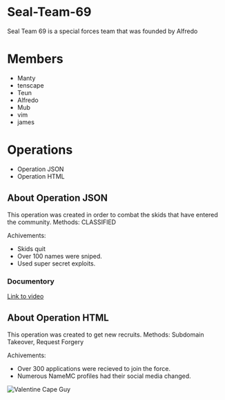 # Seal-Team-69
Seal Team 69 is a special forces team that was founded by Alfredo

# Members
- Manty
- tenscape
- Teun
- Alfredo
- Mub
- vim
- james

# Operations
- Operation JSON
- Operation HTML

## About Operation JSON
This operation was created in order to combat the skids that have entered the community.
Methods: CLASSIFIED

Achivements:
- Skids quit
- Over 100 names were sniped.
- Used super secret exploits.

### Documentory
[Link to video](https://www.tiktok.com/@st69.sniper/video/6969664500442123526)

## About Operation HTML
This operation was created to get new recruits.
Methods: Subdomain Takeover, Request Forgery

Achivements:
- Over 300 applications were recieved to join the force.
- Numerous NameMC profiles had their social media changed.

![Valentine Cape Guy](https://media.discordapp.net/attachments/799049403453014066/1069584005323825302/IMG_2456.png?width=210&height=371)
